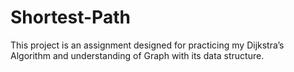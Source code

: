 # Shortest-Path
This project is an assignment designed for practicing my Dijkstra’s Algorithm and understanding of Graph with its data structure.
